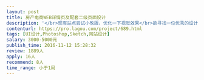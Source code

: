 ```yaml
---                
layout: post       
title: 房产电商WEB详情页及配套二级页面设计           
description: '</br>现有站点尝试小改版，优化一下视觉效果</br>欲寻找一位优秀的设计师，协助我们完成此次工作。</br>要求：</br>1、有个网页设计经验，有电商类网站设计案例的为佳；</br>2、能提供清晰的尺寸标注；</br>3、基于已有站点的色彩和风格进行设计；</br>4、沟通理解能力强，能与我方很好的就业务现实进行沟通，期待有合理化建议。</br>'     
contenturl: https://pro.lagou.com/project/689.html      
tags: [UI设计,Photoshop,Sketch,网站设计]            
salary: 3000-5000元          
publish_time: 2016-11-12 15:28:32         
review: 1889人                   
apply: 16人                   
recommend: 8人                   
time_range: 小于1周              
---                 
```

